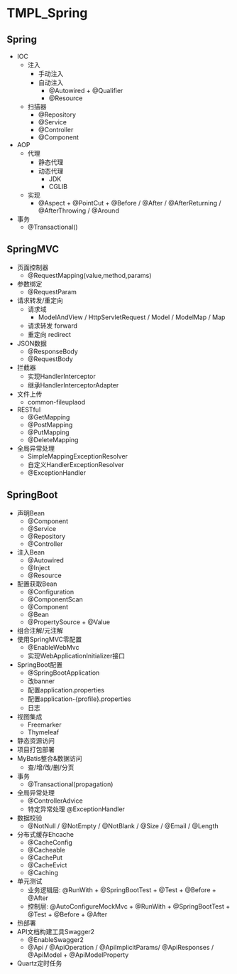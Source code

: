 # TMPL_Spring
## Spring
- IOC
  - 注入
      - 手动注入
      - 自动注入
        - @Autowired + @Qualifier
        - @Resource
  - 扫描器
    - @Repository
    - @Service
    - @Controller
    - @Component
- AOP
    - 代理
      - 静态代理
      - 动态代理
        - JDK
        - CGLIB
    - 实现
      - @Aspect + @PointCut + @Before / @After / @AfterReturning / @AfterThrowing / @Around
- 事务
    - @Transactional()
  
## SpringMVC
- 页面控制器
  - @RequestMapping(value,method,params)
- 参数绑定
  - @RequestParam
- 请求转发/重定向
  - 请求域
    - ModelAndView / HttpServletRequest / Model / ModelMap / Map
  - 请求转发 forward
  - 重定向 redirect
- JSON数据
  - @ResponseBody
  - @RequestBody
- 拦截器
  - 实现HandlerInterceptor
  - 继承HandlerInterceptorAdapter
- 文件上传
  - common-fileuplaod
- RESTful 
  - @GetMapping
  - @PostMapping
  - @PutMapping
  - @DeleteMapping
- 全局异常处理
  - SimpleMappingExceptionResolver
  - 自定义HandlerExceptionResolver
  - @ExceptionHandler

## SpringBoot
- 声明Bean
  - @Component
  - @Service
  - @Repository
  - @Controller
- 注入Bean
  - @Autowired
  - @Inject
  - @Resource
- 配置获取Bean
  - @Configuration
  - @ComponentScan
  - @Component
  - @Bean
  - @PropertySource + @Value
- 组合注解/元注解
- 使用SpringMVC零配置
  - @EnableWebMvc
  - 实现WebApplicationInitializer接口
- SpringBoot配置
  - @SpringBootApplication
  - 改banner
  - 配置application.properties
  - 配置application-{profile}.properties
  - 日志
- 视图集成
  - Freemarker
  - Thymeleaf
- 静态资源访问
- 项目打包部署
- MyBatis整合&数据访问
  - 查/增/改/删/分页
- 事务
  - @Transactional(propagation)
- 全局异常处理
  - @ControllerAdvice
  - 特定异常处理 @ExceptionHandler
- 数据校验
  - @NotNull / @NotEmpty / @NotBlank / @Size / @Email / @Length
- 分布式缓存Ehcache
  - @CacheConfig
  - @Cacheable
  - @CachePut
  - @CacheEvict
  - @Caching
- 单元测试
  - 业务逻辑层: @RunWith + @SpringBootTest + @Test + @Before + @After 
  - 控制层: @AutoConfigureMockMvc + @RunWith + @SpringBootTest + @Test + @Before + @After 
- 热部署
- API文档构建工具Swagger2
  - @EnableSwagger2
  - @Api / @ApiOperation / @ApiImplicitParams/ @ApiResponses / @ApiModel + @ApiModelProperty
- Quartz定时任务